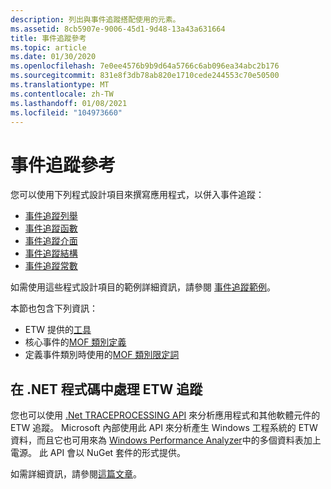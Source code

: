 ```yaml
---
description: 列出與事件追蹤搭配使用的元素。
ms.assetid: 8cb5907e-9006-45d1-9d48-13a43a631664
title: 事件追蹤參考
ms.topic: article
ms.date: 01/30/2020
ms.openlocfilehash: 7e0ee4576b9b9d64a5766c6ab096ea34abc2b176
ms.sourcegitcommit: 831e8f3db78ab820e1710cede244553c70e50500
ms.translationtype: MT
ms.contentlocale: zh-TW
ms.lasthandoff: 01/08/2021
ms.locfileid: "104973660"
---
```

# <a name="event-tracing-reference"></a>事件追蹤參考

您可以使用下列程式設計項目來撰寫應用程式，以併入事件追蹤：

-   [事件追蹤列舉](/windows/desktop/api/_etw/#enumerations)
-   [事件追蹤函數](/windows/desktop/api/_etw/#functions)
-   [事件追蹤介面](/windows/desktop/api/_etw/#interfaces)
-   [事件追蹤結構](/windows/desktop/api/_etw/#structures)
-   [事件追蹤常數](event-tracing-constants.md)

如需使用這些程式設計項目的範例詳細資訊，請參閱 [事件追蹤範例](event-tracing-samples.md)。

本節也包含下列資訊：

-   ETW 提供的[工具](event-tracing-tools.md)
-   核心事件的[MOF 類別定義](event-tracing-mof-classes.md)
-   定義事件類別時使用的[MOF 類別限定詞](event-tracing-mof-qualifiers.md)

## <a name="process-etw-traces-in-net-code"></a>在 .NET 程式碼中處理 ETW 追蹤

您也可以使用 [.Net TRACEPROCESSING API](https://www.nuget.org/packages/Microsoft.Windows.EventTracing.Processing.All) 來分析應用程式和其他軟體元件的 ETW 追蹤。 Microsoft 內部使用此 API 來分析產生 Windows 工程系統的 ETW 資料，而且它也可用來為 [Windows Performance Analyzer](/windows-hardware/test/wpt/windows-performance-analyzer)中的多個資料表加上電源。 此 API 會以 NuGet 套件的形式提供。

如需詳細資訊，請參閱[這篇文章](/windows/apps/trace-processing/overview)。

